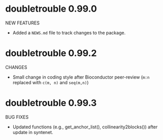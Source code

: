 
# doubletrouble 0.99.0

NEW FEATURES

* Added a `NEWS.md` file to track changes to the package.


# doubletrouble 0.99.2

CHANGES

* Small change in coding style after Bioconductor peer-review (`m:n` replaced
with `c(m, n)` and `seq(m,n)`)

# doubletrouble 0.99.3

BUG FIXES

* Updated functions (e.g., get_anchor_list(), collinearity2blocks()) after
update in syntenet.

